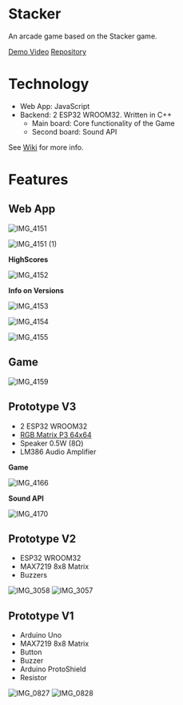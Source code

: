 # Stacker
An arcade game based on the Stacker game.

[Demo Video](https://www.youtube.com/watch?v=SjYPV-ttLqc)
[Repository](https://github.com/DPigeon/Stacker)

# Technology
- Web App: JavaScript
- Backend: 2 ESP32 WROOM32. Written in C++
  - Main board: Core functionality of the Game
  - Second board: Sound API

See [Wiki](https://github.com/DPigeon/Stacker/wiki) for more info.
 
# Features
## Web App

![IMG_4151](https://github.com/user-attachments/assets/febf7e00-4677-4d24-9183-54d0be7c4dc6)

![IMG_4151 (1)](https://github.com/user-attachments/assets/b9a1c084-e000-4814-8123-5f89c041abc0)

**HighScores**

![IMG_4152](https://github.com/user-attachments/assets/422fc911-8664-41e9-8508-a8aeae9966b5)

**Info on Versions**

![IMG_4153](https://github.com/user-attachments/assets/69b561cb-84cf-4acc-9d71-e3975e6a1810)

![IMG_4154](https://github.com/user-attachments/assets/0e3b5f52-9ff0-4f26-acbb-0552cf5832e0)

![IMG_4155](https://github.com/user-attachments/assets/f517464f-52dd-4a28-b672-0cb0b6fd2928)

## Game
![IMG_4159](https://github.com/user-attachments/assets/92130ed2-ea29-4c59-aacc-dffb21c92db2)

## Prototype V3
- 2 ESP32 WROOM32
- [RGB Matrix P3 64x64](https://www.waveshare.com/wiki/RGB-Matrix-P3-64x64)
- Speaker 0.5W (8Ω)
- LM386 Audio Amplifier

**Game**

![IMG_4166](https://github.com/user-attachments/assets/fa7c5365-227f-4762-ac57-586ccb4e5363)

**Sound API**

![IMG_4170](https://github.com/user-attachments/assets/826c610a-6129-4e6e-a47e-be8d5db8dcc1)

## Prototype V2
- ESP32 WROOM32
- MAX7219 8x8 Matrix
- Buzzers

![IMG_3058](https://github.com/user-attachments/assets/467367c0-fd89-4c2f-a507-dac21a91a46a)
![IMG_3057](https://github.com/user-attachments/assets/3ed87742-84d0-46af-9835-f1795b3b4a82)

## Prototype V1
- Arduino Uno
- MAX7219 8x8 Matrix
- Button
- Buzzer
- Arduino ProtoShield
- Resistor

![IMG_0827](https://github.com/user-attachments/assets/31236a9c-fc5b-471d-82a1-cdc4178ee254)
![IMG_0828](https://github.com/user-attachments/assets/e2cd47a4-061b-4d3e-82dd-378f0d6f0876)
